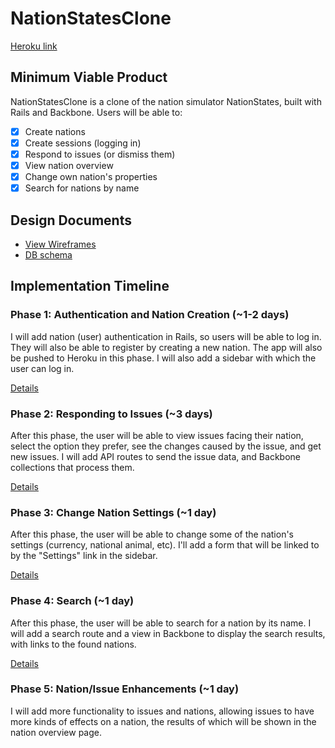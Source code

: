 # NationStatesClone

[Heroku link][heroku]

[heroku]: https://gentle-gorge-8127.herokuapp.com/

## Minimum Viable Product
NationStatesClone is a clone of the nation simulator NationStates, built with
Rails and Backbone. Users will be able to:

- [x] Create nations
- [x] Create sessions (logging in)
- [x] Respond to issues (or dismiss them)
- [x] View nation overview
- [x] Change own nation's properties
- [x] Search for nations by name

## Design Documents
* [View Wireframes][views]
* [DB schema][schema]

[views]: ./docs/views.md
[schema]: ./docs/schema.md

## Implementation Timeline

### Phase 1: Authentication and Nation Creation (~1-2 days)
I will add nation (user) authentication in Rails, so users will be able to
log in. They will also be able to register by creating a new nation. The app
will also be pushed to Heroku in this phase. I will also add a sidebar with
which the user can log in.

[Details][phase-1]

### Phase 2: Responding to Issues (~3 days)
After this phase, the user will be able to view issues facing their nation,
select the option they prefer, see the changes caused by the issue, and
get new issues. I will add API routes to send the issue data, and Backbone
collections that process them.

[Details][phase-2]

### Phase 3: Change Nation Settings (~1 day)
After this phase, the user will be able to change some of the nation's
settings (currency, national animal, etc). I'll add a form that will be
linked to by the "Settings" link in the sidebar.

[Details][phase-3]

### Phase 4: Search (~1 day)
After this phase, the user will be able to search for a nation by its name.
I will add a search route and a view in Backbone to display the search
results, with links to the found nations.

[Details][phase-4]

### Phase 5: Nation/Issue Enhancements (~1 day)
I will add more functionality to issues and nations, allowing issues to have
more kinds of effects on a nation, the results of which will be shown in the
nation overview page.

[phase-1]: ./docs/phases/phase1.md
[phase-2]: ./docs/phases/phase2.md
[phase-3]: ./docs/phases/phase3.md
[phase-4]: ./docs/phases/phase4.md
